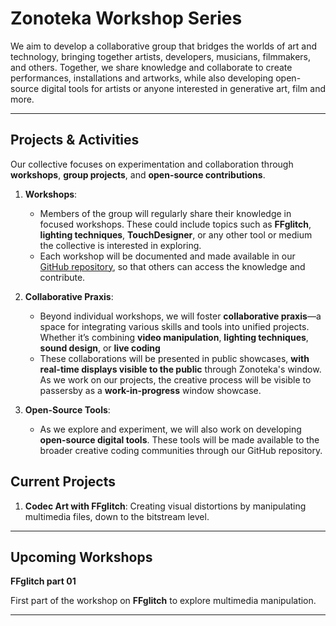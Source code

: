 # Zonoteka Workshop Series

We aim to develop a collaborative group that bridges the worlds of art and technology, bringing together artists, developers, musicians, filmmakers, and others.
Together, we share knowledge and collaborate to create performances, installations and artworks, while also developing open-source digital tools for artists or anyone interested in generative art, film and more.

---

## Projects & Activities

Our collective focuses on experimentation and collaboration through **workshops**, **group projects**, and **open-source contributions**.

1. **Workshops**:

   - Members of the group will regularly share their knowledge in focused workshops. These could include topics such as **FFglitch**, **lighting techniques**, **TouchDesigner**, or any other tool or medium the collective is interested in exploring.
   - Each workshop will be documented and made available in our [GitHub repository](https://github.com/aiamlucas/zonoteka-workshops), so that others can access the knowledge and contribute.

2. **Collaborative Praxis**:

   - Beyond individual workshops, we will foster **collaborative praxis**—a space for integrating various skills and tools into unified projects. Whether it’s combining **video manipulation**, **lighting techniques**, **sound design**, or **live coding**
   - These collaborations will be presented in public showcases, **with real-time displays visible to the public** through Zonoteka's window. As we work on our projects, the creative process will be visible to passersby as a **work-in-progress** window showcase.

3. **Open-Source Tools**:
   - As we explore and experiment, we will also work on developing **open-source digital tools**. These tools will be made available to the broader creative coding communities through our GitHub repository.

## Current Projects

1. **Codec Art with FFglitch**: Creating visual distortions by manipulating multimedia files, down to the bitstream level.

---

## Upcoming Workshops

**FFglitch part 01**

First part of the workshop on **FFglitch** to explore multimedia manipulation.

---
